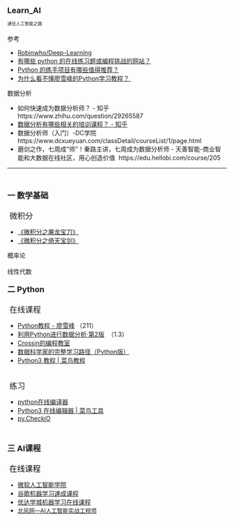 <div style=""><div style=""><div style="font-size: 14px;"><font size="4"><b>Learn_AI</b></font></div><div style="font-size: 14px;"><font size="1"><br></font></div><div style="font-size: 14px;"><font size="1">通往人工智能之路</font></div><div style="font-size: 14px;"><span style="font-size: 14px;"><br></span></div><div style="font-size: 14px;"><span style="font-size: 14px;">参考</span></div><div style=""><ul style="font-size: 14px;"><li style="font-size: 14px;"><a href="https://github.com/Robinwho/Deep-Learning" se_prerender_url="complete" style="font-size: 14px;">Robinwho/Deep-Learning</a></li><li style="font-size: 14px;"><a href="https://www.zhihu.com/question/265662120" se_prerender_url="complete" style="font-size: 14px;">有哪些 python 的在线练习题或编程挑战的网站？</a><span style="font-size: 14px;">&nbsp;&nbsp;</span></li><li style="font-size: 14px;"><a href="https://www.zhihu.com/question/29372574" se_prerender_url="complete" style="font-size: 14px;">Python 的练手项目有哪些值得推荐？</a><span style="font-size: 14px;">&nbsp;&nbsp;</span></li><li style=""><span style="font-size: 14px;"><a href="https://www.zhihu.com/question/51536745" se_prerender_url="complete">为什么看不懂廖雪峰的Python学习教程？&nbsp;</a>&nbsp;</span></li></ul><div style="font-size: 14px;">数据分析</div><div style=""><ul style=""><li style="">如何快速成为数据分析师？ - 知乎&nbsp; https://www.zhihu.com/question/29265587</li><li style=""><span style="font-size: 14px;"><a href="https://www.zhihu.com/question/27871939" se_prerender_url="complete">数据分析有哪些相关的培训课程？ - 知乎</a>&nbsp;&nbsp;</span></li><li style=""><span style="font-size: 14px;">数据分析师（入门）-DC学院&nbsp; https://www.dcxueyuan.com/classDetail/courseList/1/page.html</span></li><li style=""><span style="font-size: 14px;">磨剑之作，七周成“师”！秦路主讲，七周成为数据分析师 - 天善智能-商业智能和大数据在线社区，用心创造价值&nbsp; https://edu.hellobi.com/course/205</span></li></ul></div></div><div style="font-size: 14px;"><hr id="null"><br></div><div style="font-size: 14px;"><span style="font-size: 14px;"><br></span></div><div style="font-size: 14px;"><font size="4"><b>一 数学基础</b></font></div><div style="font-size: 14px;"><span style="font-size: large;"><br></span></div><div style="font-size: 14px;"><span style="font-size: large;">&nbsp;微积分</span></div><div style="font-size: 14px;"><ul style=""><li style="font-size: 14px;"><a href="http://item.jd.com/10018825.html" style="" se_prerender_url="complete">《微积分之屠龙宝刀》</a></li><li style=""><span style="font-size: 14px;"><a href="http://item.jd.com/10456165.html?cu=true&amp;utm_source=baidu-search&amp;utm_medium=cpc&amp;utm_campaign=t_262767352_baidusearch&amp;utm_term=25896036045_0_666d16d207f04a4485fe44e404da2705" se_prerender_url="complete">《微积分之倚天宝剑》</a></span></li></ul></div><div style="font-size: 14px;">概率论</div><div style="font-size: 14px;"><br></div><div style="font-size: 14px;">线性代数</div><div style="font-size: 14px;"><span style="font-size: 14px;"><br></span></div><div style="font-size: 14px;"><font size="4"><b>二 Python</b></font></div><div style="font-size: 14px;"><span style="font-size: large;"><br></span></div><div style="font-size: 14px;"><span style="font-size: large;">&nbsp;在线课程</span></div><div style="font-size: 14px;"><ul style=""><li style="font-size: 14px;"><a href="https://www.liaoxuefeng.com/wiki/0014316089557264a6b348958f449949df42a6d3a2e542c000" se_prerender_url="complete">Python教程 - 廖雪峰</a>&nbsp;（211）</li><li style=""><span style="font-size: 14px;"><a href="https://www.jianshu.com/p/04d180d90a3f">利用Python进行数据分析·第2版</a>&nbsp; （1.3）</span></li><li style="font-size: 14px;"><a href="http://res.crossincode.com/wechat/index.html" se_prerender_url="complete">Crossin的编程教室</a></li><li style="font-size: 14px;"><a href="https://zhuanlan.zhihu.com/p/23229114" se_prerender_url="complete" style="font-size: 14px;">数据科学家的完整学习路径（Python版）</a></li><li style="font-size: 14px;"><a href="http://www.runoob.com/python3/python3-tutorial.html" se_prerender_url="complete">Python3 教程 | 菜鸟教程</a></li></ul><div style="font-size: 14px;"></div><div style="font-size: 14px;"><span style="font-size: large;"><br></span></div><div style="font-size: 14px;"><span style="font-size: large;">&nbsp;练习</span></div><div style="font-size: 14px;"><ul style=""><li style=""><span style="font-size: 14px;"><a href="http://www.dooccn.com/python3/" se_prerender_url="complete">python在线编译器</a></span></li><li style="font-size: 14px;"><a href="https://c.runoob.com/compile/9" se_prerender_url="complete">Python3 在线编辑器 | 菜鸟工具</a></li><li style="font-size: 14px;"><a href="https://py.checkio.org/" se_prerender_url="complete" style="font-size: 14px;">py.CheckiO</a><span style="font-size: 14px;">&nbsp;&nbsp;</span></li></ul></div></div><div style="font-size: 14px; font-family: Verdana; color: rgb(0, 0, 0);"><br></div><div style="font-size: 14px; font-family: Verdana; color: rgb(0, 0, 0);"><br></div><div style="font-size: 14px;"><div style="font-size: 14px;"><b style="font-size: large;">三&nbsp;</b><font size="4"><b>AI课程</b></font></div><div style="font-size: 14px; color: rgb(0, 0, 0); font-family: &quot;Microsoft YaHei&quot;;"><font size="4"><br></font></div><div style="font-size: 14px; color: rgb(0, 0, 0); font-family: &quot;Microsoft YaHei&quot;;"><span style="font-size: large;">&nbsp;在线课程</span></div><div style=""><ul style=""><li style="font-size: 14px; color: rgb(0, 0, 0); font-family: &quot;Microsoft YaHei&quot;;"><a href="https://school.azure.cn/curriculums/28">微软人工智能学院</a></li><li style="font-size: 14px;"><span style="font-size: 14px;"><a href="https://developers.google.cn/machine-learning/crash-course/" se_prerender_url="complete">谷歌机器学习速成课程</a></span></li><li style=""><a href="https://cn.udacity.com/mlnd?utm_source=baidu-ppc&amp;utm_medium=cpc&amp;utm_campaign=mlnd&amp;utm_term=PC-mlnd-%E5%B9%BF%E5%B7%9E%7C%E6%9C%BA%E5%99%A8%E5%AD%A6%E4%B9%A0%E8%BF%9B%E9%98%B6_%E6%9C%AF%E8%AF%AD&amp;utm_content=Caffe" se_prerender_url="complete" style="font-size: 14px;">优达学城机器学习在线课程</a></li><li style=""><a href="http://www.ibeifeng.com/job_AIpage.html" se_prerender_url="complete"><font size="2">北风网—AI人工智能实战工程师</font></a></li></ul></div></div><div style="font-size: 14px; font-family: Verdana; color: rgb(0, 0, 0);"><br></div><div style="font-size: 14px; font-family: Verdana; color: rgb(0, 0, 0);"><br></div><div style="font-size: 14px;"><div><br></div><div><br></div></div><!--signcontent 35.com end--></div> 
</div> 
